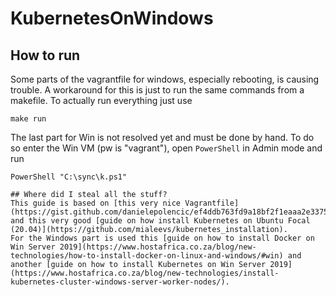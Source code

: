 # KubernetesOnWindows
## How to run
Some parts of the vagrantfile for windows, especially rebooting, is causing trouble. A workaround for this is just to run the same commands from a makefile.
To actually run everything just use
```
make run
```
The last part for Win is not resolved yet and must be done by hand. To do so enter the Win VM (pw is "vagrant"), open `PowerShell` in Admin mode and run 
```
PowerShell "C:\sync\k.ps1"

## Where did I steal all the stuff?
This guide is based on [this very nice Vagrantfile](https://gist.github.com/danielepolencic/ef4ddb763fd9a18bf2f1eaaa2e337544) and this very good [guide on how install Kubernetes on Ubuntu Focal (20.04)](https://github.com/mialeevs/kubernetes_installation). 
For the Windows part is used this [guide on how to install Docker on Win Server 2019](https://www.hostafrica.co.za/blog/new-technologies/how-to-install-docker-on-linux-and-windows/#win) and another [guide on how to install Kubernetes on Win Server 2019](https://www.hostafrica.co.za/blog/new-technologies/install-kubernetes-cluster-windows-server-worker-nodes/).
